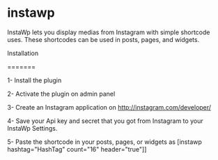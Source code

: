 instawp
=======
InstaWp lets you display medias from Instagram with simple shortcode uses. These shortcodes can be used in posts, pages, and widgets.

Installation

=======

1- Install the plugin



2- Activate the plugin on admin panel



3- Create an Instagram application on http://instagram.com/developer/



4- Save your Api key and secret  that you got from Instagram to your InstaWp Settings.



5- Paste the shortcode in your posts, pages, or widgets as [instawp hashtag="HashTag" count="16" header="true"]]
